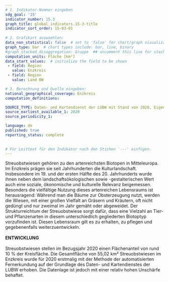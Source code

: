 ```yaml
---
# 1. Indikator-Nummer eingeben 
sdg_goal: '15'
indicator_number: 15.3
graph_title: global_indicators.15-3-title
indicator_sort_order: 15-03-01
 
# 2. Grafikart auswaehlen: 
data_non_statistical: false  # set to 'false' for chart/graph visualization 
graph_type: bar  # chart types include: bar, line, binary 
#graph_stacked_disaggregation: Gruppe  ## uncomment this line for stacked bars. eplace 'Geschlecht' with the field of aggregation. 
computation_units: Fläche [km²] 
data_start_values:  # initialize the field to be shown  
 - field: Region 
   value: Enzkreis
 - field: Region 
   value: Land BW

# 3. Berechnung und Quelle eingeben: 
national_geographical_coverage: Enzkreis
computation_definitions: 

SOURCE_TYPE: Daten- und Kartendienst der LUBW mit Stand von 2020, Eigene Berechnung im Vermessungs- und Flurneuordnungsamt des Enzkreises, eigene Darstellung
source_earliest_available_1: 2020
source_periodicity_1: 

language: de   
published: true 
reporting_status: complete
 
 
# Für Leittext für den Indikator nach den Stichen '---' einfügen. 
---
```

Streuobstwiesen gehören zu den artenreichsten Biotopen in Mitteleuropa. Im Enzkreis prägen sie seit Jahrhunderten die Kulturlandschaft. Insbesondere im 19. und der ersten Hälfte des 20. Jahrhunderts wurde ihnen neben dem landschaftsökologischen sowie -gestalterischen Wert auch eine soziale, ökonomische und kulturelle Relevanz beigemessen. Besonders die vielfältige Nutzung dieses artenreichen Lebensraums ist herausragend: Während man die Bäume zur Obsterzeugung nutzt, werden die Wiesen, mit einer großen Vielfalt an Gräsern und Kräutern, oft nicht gedüngt und nur zweimal im Jahr gemäht oder abgeweidet. Der Strukturreichtum der Streuobstwiese sorgt dafür, dass eine Vielzahl an Tier- und Pflanzenarten in diesem unterschiedlich gegliederten Biotoptyp vorzufinden ist. Diesen Lebensraum gilt es zu erhalten, zu pflegen und gegebenenfalls weiterzuentwickeln. <br>
<br>
**ENTWICKLUNG** <br>
<br>
Streuobstwiesen stellen im Bezugsjahr 2020 einen Flächenanteil von rund 10 % der Kreisfläche. Die Gesamtfläche von 55,02 km² Streuobstwiesen im Enzkreis wurde für 2020 erstmalig mit der Methode der automatisierten Fernerkundung auf der Grundlage des Daten- und Kartendienstes der LUBW erhoben. Die Datenlage ist jedoch mit einer relativ hohen Unschärfe behaftet.
